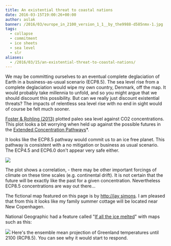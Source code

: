 ```yaml
---
title: An existential threat to coastal nations
date: 2016-03-15T19:00:26+00:00
author: aslak
banner: /2016/03/europe_in_2100_version_1_1__by_the9988-d585nmx-1.jpg
tags:
  - collapse
  - commitment
  - ice sheets
  - sea level
  - slr
aliases:
  - /2016/03/15/an-existential-threat-to-coastal-nations/
---
```

We may be committing ourselves to an eventual complete deglaciation of Earth in a business-as-usual scenario (ECP8.5). The sea level rise from a complete deglaciation would wipe my own country, Denmark, off the map. <!--more--> It would probably take millennia to unfold, and so you might argue that we should discount this possibility. But can we really just discount existential threats? The impacts of relentless sea level rise with no end in sight would of course be felt much sooner.

[Foster & Rohling (2013)](http://m.pnas.org/content/110/4/1209.abstract) plotted paleo sea level against CO2 concentrations. This plot looks a bit worrying when held up against the possible futures in the [Extended Concentration Pathways](http://www.pik-potsdam.de/~mmalte/rcps/)*.

It looks like the ECP8.5 pathway would commit us to an ice free planet. This pathway is consistent with a no mitigation or business as usual scenario. The ECP4.5 and ECP6.0 don't appear very safe either.

![](/2016/03/img_20160315_164808.jpg)


The plot shows a correlation, - there may be other important forcings of climate on these time scales (e.g. continental drift). It is not certain that the future will be exactly like the past for a given concentration. Nevertheless ECP8.5 concentrations are way out there...

The fictional map featured on this page is by [http://jay simons](http://jaysimons.deviantart.com). I am pleased that from this it looks like my family summer cottage will be located near New Copenhagen.

National Geographic had a feature called "[If all the ice melted](http://ngm.nationalgeographic.com/2013/09/rising-seas/if-ice-melted-map)" with maps such as this:

![](/2016/03/img_20160316_161746.jpg)
Here's the ensemble mean projection of Greenland temperatures until 2100 (RCP8.5). You can see why it would start to respond.
